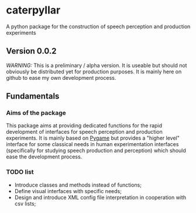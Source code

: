 # caterpyllar
A python package for the construction of speech perception and production
experiments

## Version 0.0.2

_WARNING:_ This is a preliminary / alpha version. It is useable but should not
obviously be distributed yet for production purposes. It is mainly here on
github to ease my own development process.

## Fundamentals

### Aims of the package

This package aims at providing dedicated functions for the rapid development of
interfaces for speech perception and production experiments. It is mainly based
on [Pygame](http://www.pygame.org) but provides a "higher level" interface for
some classical needs in human experimentation interfaces (specifically for
studying speech production and perception) which should ease the development
process.


### TODO list

* Introduce classes and methods instead of functions;
* Define visual interfaces with specific needs;
* Design and introduce XML config file interpretation in cooperation with csv
  lists;


